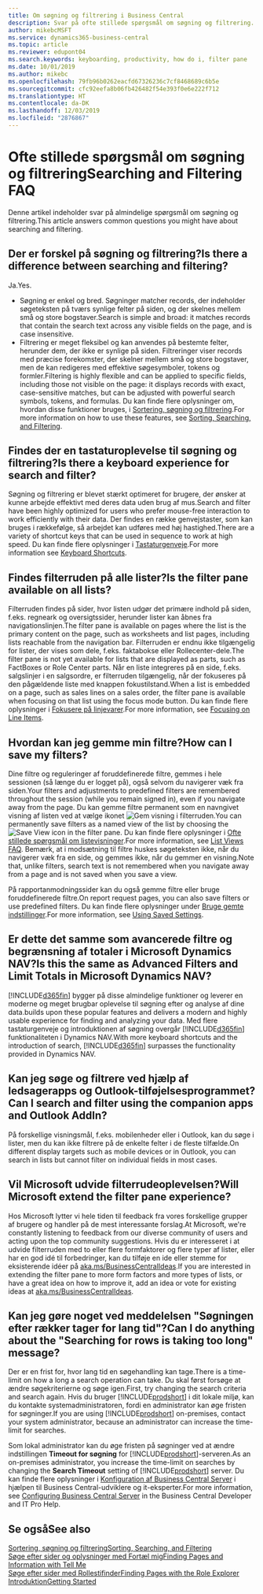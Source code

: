 ```yaml
---
title: Om søgning og filtrering i Business Central
description: Svar på ofte stillede spørgsmål om søgning og filtrering.
author: mikebcMSFT
ms.service: dynamics365-business-central
ms.topic: article
ms.reviewer: edupont04
ms.search.keywords: keyboarding, productivity, how do i, filter pane
ms.date: 10/01/2019
ms.author: mikebc
ms.openlocfilehash: 79fb96b0262eacfd67326236c7cf8468689c6b5e
ms.sourcegitcommit: cfc92eefa8b06fb426482f54e393f0e6e222f712
ms.translationtype: HT
ms.contentlocale: da-DK
ms.lasthandoff: 12/03/2019
ms.locfileid: "2876867"
---
```

# <a name="searching-and-filtering-faq"></a><span data-ttu-id="6bd61-103">Ofte stillede spørgsmål om søgning og filtrering</span><span class="sxs-lookup"><span data-stu-id="6bd61-103">Searching and Filtering FAQ</span></span>
<span data-ttu-id="6bd61-104">Denne artikel indeholder svar på almindelige spørgsmål om søgning og filtrering.</span><span class="sxs-lookup"><span data-stu-id="6bd61-104">This article answers common questions you might have about searching and filtering.</span></span>

## <a name="is-there-a-difference-between-searching-and-filtering"></a><span data-ttu-id="6bd61-105">Der er forskel på søgning og filtrering?</span><span class="sxs-lookup"><span data-stu-id="6bd61-105">Is there a difference between searching and filtering?</span></span>
<span data-ttu-id="6bd61-106">Ja.</span><span class="sxs-lookup"><span data-stu-id="6bd61-106">Yes.</span></span>
- <span data-ttu-id="6bd61-107">Søgning er enkel og bred. Søgninger matcher records, der indeholder søgeteksten på tværs synlige felter på siden, og der skelnes mellem små og store bogstaver.</span><span class="sxs-lookup"><span data-stu-id="6bd61-107">Search is simple and broad: it matches records that contain the search text across any visible fields on the page, and is case insensitive.</span></span>
- <span data-ttu-id="6bd61-108">Filtrering er meget fleksibel og kan anvendes på bestemte felter, herunder dem, der ikke er synlige på siden. Filtreringer viser records med præcise forekomster, der skelner mellem små og store bogstaver, men de kan redigeres med effektive søgesymboler, tokens og formler.</span><span class="sxs-lookup"><span data-stu-id="6bd61-108">Filtering is highly flexible and can be applied to specific fields, including those not visible on the page: it displays records with exact, case-sensitive matches, but can be adjusted with powerful search symbols, tokens, and formulas.</span></span> <span data-ttu-id="6bd61-109">Du kan finde flere oplysninger om, hvordan disse funktioner bruges, i [Sortering, søgning og filtrering](ui-enter-criteria-filters.md).</span><span class="sxs-lookup"><span data-stu-id="6bd61-109">For more information on how to use these features, see [Sorting, Searching, and Filtering](ui-enter-criteria-filters.md).</span></span>

## <a name="is-there-a-keyboard-experience-for-search-and-filter"></a><span data-ttu-id="6bd61-110">Findes der en tastaturoplevelse til søgning og filtrering?</span><span class="sxs-lookup"><span data-stu-id="6bd61-110">Is there a keyboard experience for search and filter?</span></span>
<span data-ttu-id="6bd61-111">Søgning og filtrering er blevet stærkt optimeret for brugere, der ønsker at kunne arbejde effektivt med deres data uden brug af mus.</span><span class="sxs-lookup"><span data-stu-id="6bd61-111">Search and filter have been highly optimized for users who prefer mouse-free interaction to work efficiently with their data.</span></span> <span data-ttu-id="6bd61-112">Der findes en række genvejstaster, som kan bruges i rækkefølge, så arbejdet kan udføres med høj hastighed.</span><span class="sxs-lookup"><span data-stu-id="6bd61-112">There are a variety of shortcut keys that can be used in sequence to work at high speed.</span></span> <span data-ttu-id="6bd61-113">Du kan finde flere oplysninger i [Tastaturgenveje](keyboard-shortcuts.md#KeyboardFilter).</span><span class="sxs-lookup"><span data-stu-id="6bd61-113">For more information see [Keyboard Shortcuts](keyboard-shortcuts.md#KeyboardFilter).</span></span>

## <a name="is-the-filter-pane-available-on-all-lists"></a><span data-ttu-id="6bd61-114">Findes filterruden på alle lister?</span><span class="sxs-lookup"><span data-stu-id="6bd61-114">Is the filter pane available on all lists?</span></span>
<span data-ttu-id="6bd61-115">Filterruden findes på sider, hvor listen udgør det primære indhold på siden, f.eks. regneark og oversigtssider, herunder lister kan åbnes fra navigationslinjen.</span><span class="sxs-lookup"><span data-stu-id="6bd61-115">The filter pane is available on pages where the list is the primary content on the page, such as worksheets and list pages, including lists reachable from the navigation bar.</span></span> <span data-ttu-id="6bd61-116">Filterruden er endnu ikke tilgængelig for lister, der vises som dele, f.eks. faktabokse eller Rollecenter-dele.</span><span class="sxs-lookup"><span data-stu-id="6bd61-116">The filter pane is not yet available for lists that are displayed as parts, such as FactBoxes or Role Center parts.</span></span> <span data-ttu-id="6bd61-117">Når en liste integreres på en side, f.eks. salgslinjer i en salgsordre, er filterruden tilgængelig, når der fokuseres på den pågældende liste med knappen fokustilstand.</span><span class="sxs-lookup"><span data-stu-id="6bd61-117">When a list is embedded on a page, such as sales lines on a sales order, the filter pane is available when focusing on that list using the focus mode button.</span></span> <span data-ttu-id="6bd61-118">Du kan finde flere oplysninger i [Fokusere på linjevarer](ui-enter-data.md#Focus).</span><span class="sxs-lookup"><span data-stu-id="6bd61-118">For more information, see [Focusing on Line Items](ui-enter-data.md#Focus).</span></span>

## <a name="how-can-i-save-my-filters"></a><span data-ttu-id="6bd61-119">Hvordan kan jeg gemme min filtre?</span><span class="sxs-lookup"><span data-stu-id="6bd61-119">How can I save my filters?</span></span>
<span data-ttu-id="6bd61-120">Dine filtre og reguleringer af foruddefinerede filtre, gemmes i hele sessionen (så længe du er logget på), også selvom du navigerer væk fra siden.</span><span class="sxs-lookup"><span data-stu-id="6bd61-120">Your filters and adjustments to predefined filters are remembered throughout the session (while you remain signed in), even if you navigate away from the page.</span></span> <span data-ttu-id="6bd61-121">Du kan gemme filtre permanent som en navngivet visning af listen ved at vælge ikonet ![Gem visning](media/save_view_icon.png "Gem visning") i filterruden.</span><span class="sxs-lookup"><span data-stu-id="6bd61-121">You can permanently save filters as a named view of the list by choosing the ![Save View](media/save_view_icon.png "Save View") icon in the filter pane.</span></span> <span data-ttu-id="6bd61-122">Du kan finde flere oplysninger i [Ofte stillede spørgsmål om listevisninger](ui-views-faq.md).</span><span class="sxs-lookup"><span data-stu-id="6bd61-122">For more information, see [List Views FAQ](ui-views-faq.md).</span></span> <span data-ttu-id="6bd61-123">Bemærk, at i modsætning til filtre huskes søgeteksten ikke, når du navigerer væk fra en side, og gemmes ikke, når du gemmer en visning.</span><span class="sxs-lookup"><span data-stu-id="6bd61-123">Note that, unlike filters, search text is not remembered when you navigate away from a page and is not saved when you save a view.</span></span>

<span data-ttu-id="6bd61-124">På rapportanmodningssider kan du også gemme filtre eller bruge foruddefinerede filtre.</span><span class="sxs-lookup"><span data-stu-id="6bd61-124">On report request pages, you can also save filters or use predefined filters.</span></span> <span data-ttu-id="6bd61-125">Du kan finde flere oplysninger under [Bruge gemte indstillinger](ui-work-report.md#SavedSettings).</span><span class="sxs-lookup"><span data-stu-id="6bd61-125">For more information, see [Using Saved Settings](ui-work-report.md#SavedSettings).</span></span>

## <a name="is-this-the-same-as-advanced-filters-and-limit-totals-in-microsoft-dynamics-nav"></a><span data-ttu-id="6bd61-126">Er dette det samme som avancerede filtre og begrænsning af totaler i Microsoft Dynamics NAV?</span><span class="sxs-lookup"><span data-stu-id="6bd61-126">Is this the same as Advanced Filters and Limit Totals in Microsoft Dynamics NAV?</span></span>
[!INCLUDE[d365fin](includes/d365fin_md.md)] <span data-ttu-id="6bd61-127">bygger på disse almindelige funktioner og leverer en moderne og meget brugbar oplevelse til søgning efter og analyse af dine data.</span><span class="sxs-lookup"><span data-stu-id="6bd61-127">builds upon these popular features and delivers a modern and highly usable experience for finding and analyzing your data.</span></span> <span data-ttu-id="6bd61-128">Med flere tastaturgenveje og introduktionen af søgning overgår [!INCLUDE[d365fin](includes/d365fin_md.md)] funktionaliteten i Dynamics NAV.</span><span class="sxs-lookup"><span data-stu-id="6bd61-128">With more keyboard shortcuts and the introduction of search, [!INCLUDE[d365fin](includes/d365fin_md.md)] surpasses the functionality provided in Dynamics NAV.</span></span>  

## <a name="can-i-search-and-filter-using-the-companion-apps-and-outlook-addin"></a><span data-ttu-id="6bd61-129">Kan jeg søge og filtrere ved hjælp af ledsagerapps og Outlook-tilføjelsesprogrammet?</span><span class="sxs-lookup"><span data-stu-id="6bd61-129">Can I search and filter using the companion apps and Outlook AddIn?</span></span>
<span data-ttu-id="6bd61-130">På forskellige visningsmål, f.eks. mobilenheder eller i Outlook, kan du søge i lister, men du kan ikke filtrere på de enkelte felter i de fleste tilfælde.</span><span class="sxs-lookup"><span data-stu-id="6bd61-130">On different display targets such as mobile devices or in Outlook, you can search in lists but cannot filter on individual fields in most cases.</span></span>

## <a name="will-microsoft-extend-the-filter-pane-experience"></a><span data-ttu-id="6bd61-131">Vil Microsoft udvide filterrudeoplevelsen?</span><span class="sxs-lookup"><span data-stu-id="6bd61-131">Will Microsoft extend the filter pane experience?</span></span>
<span data-ttu-id="6bd61-132">Hos Microsoft lytter vi hele tiden til feedback fra vores forskellige grupper af brugere og handler på de mest interessante forslag.</span><span class="sxs-lookup"><span data-stu-id="6bd61-132">At Microsoft, we're constantly listening to feedback from our diverse community of users and acting upon the top community suggestions.</span></span> <span data-ttu-id="6bd61-133">Hvis du er interesseret i at udvide filterruden med to eller flere formfaktorer og flere typer af lister, eller har en god idé til forbedringer, kan du tilføje en ide eller stemme for eksisterende idéer på [aka.ms/BusinessCentralIdeas](https://aka.ms/businesscentralideas).</span><span class="sxs-lookup"><span data-stu-id="6bd61-133">If you are interested in extending the filter pane to more form factors and more types of lists, or have a great idea on how to improve it, add an idea or vote for existing ideas at [aka.ms/BusinessCentralIdeas](https://aka.ms/businesscentralideas).</span></span>

## <a name="can-i-do-anything-about-the-searching-for-rows-is-taking-too-long-message"></a><span data-ttu-id="6bd61-134">Kan jeg gøre noget ved meddelelsen "Søgningen efter rækker tager for lang tid"?</span><span class="sxs-lookup"><span data-stu-id="6bd61-134">Can I do anything about the "Searching for rows is taking too long" message?</span></span>

<span data-ttu-id="6bd61-135">Der er en frist for, hvor lang tid en søgehandling kan tage.</span><span class="sxs-lookup"><span data-stu-id="6bd61-135">There is a time-limit on how a long a search operation can take.</span></span> <span data-ttu-id="6bd61-136">Du skal først forsøge at ændre søgekriterierne og søge igen.</span><span class="sxs-lookup"><span data-stu-id="6bd61-136">First, try changing the search criteria and search again.</span></span> <span data-ttu-id="6bd61-137">Hvis du bruger [!INCLUDE[prodshort](includes/prodshort.md)] i dit lokale miljø, kan du kontakte systemadministratoren, fordi en administrator kan øge fristen for søgninger.</span><span class="sxs-lookup"><span data-stu-id="6bd61-137">If you are using [!INCLUDE[prodshort](includes/prodshort.md)] on-premises, contact your system administrator, because an administrator can increase the time-limit for searches.</span></span>

<span data-ttu-id="6bd61-138">Som lokal administrator kan du øge fristen på søgninger ved at ændre indstillingen **Timeout for søgning** for [!INCLUDE[prodshort](includes/prodshort.md)]-serveren.</span><span class="sxs-lookup"><span data-stu-id="6bd61-138">As an on-premises administrator, you increase the time-limit on searches by changing the **Search Timeout** setting of [!INCLUDE[prodshort](includes/prodshort.md)] server.</span></span> <span data-ttu-id="6bd61-139">Du kan finde flere oplysninger i [Konfiguration af Business Central Server](/dynamics365/business-central/dev-itpro/administration/configure-server-instance?#Database) i hjælpen til Business Central-udviklere og it-eksperter.</span><span class="sxs-lookup"><span data-stu-id="6bd61-139">For more information, see [Configuring Business Central Server](/dynamics365/business-central/dev-itpro/administration/configure-server-instance?#Database) in the Business Central Developer and IT Pro Help.</span></span>

## <a name="see-also"></a><span data-ttu-id="6bd61-140">Se også</span><span class="sxs-lookup"><span data-stu-id="6bd61-140">See also</span></span>
[<span data-ttu-id="6bd61-141">Sortering, søgning og filtrering</span><span class="sxs-lookup"><span data-stu-id="6bd61-141">Sorting, Searching, and Filtering</span></span>](ui-enter-criteria-filters.md)  
[<span data-ttu-id="6bd61-142">Søge efter sider og oplysninger med Fortæl mig</span><span class="sxs-lookup"><span data-stu-id="6bd61-142">Finding Pages and Information with Tell Me</span></span>](ui-search.md)  
[<span data-ttu-id="6bd61-143">Søge efter sider med Rollestifinder</span><span class="sxs-lookup"><span data-stu-id="6bd61-143">Finding Pages with the Role Explorer</span></span>](ui-role-explorer.md)  
[<span data-ttu-id="6bd61-144">Introduktion</span><span class="sxs-lookup"><span data-stu-id="6bd61-144">Getting Started</span></span>](product-get-started.md)  
